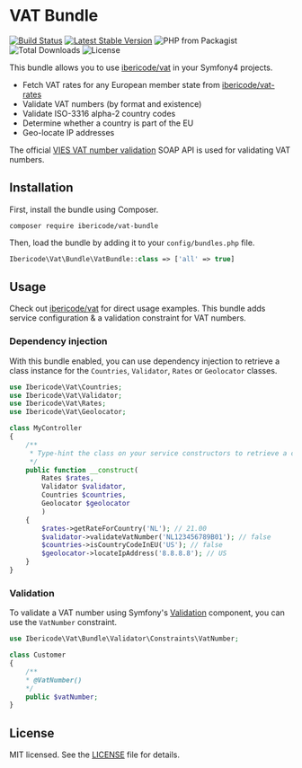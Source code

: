 VAT Bundle
==========

[![Build Status](https://img.shields.io/travis/ibericode/vat-bundle.svg)](https://travis-ci.org/ibericode/vat-bundle)
[![Latest Stable Version](https://img.shields.io/packagist/v/ibericode/vat-bundle.svg)](https://packagist.org/packages/ibericode/vat-bundle)
![PHP from Packagist](https://img.shields.io/packagist/php-v/ibericode/vat-bundle.svg)
![Total Downloads](https://img.shields.io/packagist/dt/ibericode/vat-bundle.svg)
![License](https://img.shields.io/github/license/ibericode/vat-bundle.svg)

This bundle allows you to use [ibericode/vat](https://github.com/ibericode/vat) in your Symfony4 projects.

- Fetch VAT rates for any European member state from [ibericode/vat-rates](https://github.com/ibericode/vat-rates)
- Validate VAT numbers (by format and existence)
- Validate ISO-3316 alpha-2 country codes
- Determine whether a country is part of the EU
- Geo-locate IP addresses

The official [VIES VAT number validation](http://ec.europa.eu/taxation_customs/vies/) SOAP API is used for validating VAT numbers.

## Installation

First, install the bundle using Composer.

```
composer require ibericode/vat-bundle
```

Then, load the bundle by adding it to your `config/bundles.php` file.

```php
Ibericode\Vat\Bundle\VatBundle::class => ['all' => true]
```

## Usage

Check out [ibericode/vat](https://github.com/ibericode/vat) for direct usage examples. This bundle adds service configuration & a validation constraint for VAT numbers.

### Dependency injection

With this bundle enabled, you can use dependency injection to retrieve a class instance for the `Countries`, `Validator`, `Rates` or `Geolocator` classes.

```php
use Ibericode\Vat\Countries;
use Ibericode\Vat\Validator;
use Ibericode\Vat\Rates;
use Ibericode\Vat\Geolocator;

class MyController 
{
    /**
     * Type-hint the class on your service constructors to retrieve a class instance
     */
    public function __construct(
        Rates $rates, 
        Validator $validator,
        Countries $countries, 
        Geolocator $geolocator
        )
    {
        $rates->getRateForCountry('NL'); // 21.00
        $validator->validateVatNumber('NL123456789B01'); // false
        $countries->isCountryCodeInEU('US'); // false
        $geolocator->locateIpAddress('8.8.8.8'); // US
    }
}
```

### Validation

To validate a VAT number using Symfony's [Validation](https://symfony.com/doc/current/validation.html) component, you can use the `VatNumber` constraint.

```php
use Ibericode\Vat\Bundle\Validator\Constraints\VatNumber;

class Customer 
{
    /**
    * @VatNumber() 
    */
    public $vatNumber;
}
```

## License

MIT licensed. See the [LICENSE](LICENSE) file for details.
